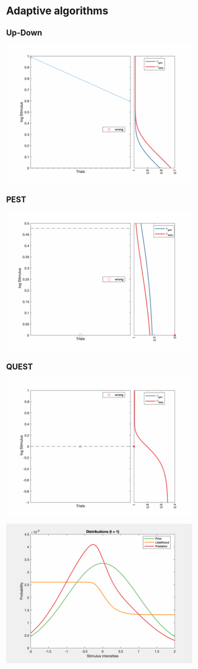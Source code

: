 # Adaptive algorithms 

## Up-Down

![](Adaptive_algorithms/UD_fxns/UpDown.gif)

## PEST 

![](Adaptive_algorithms/PEST_fxns/bestPest.gif)

## QUEST 

![](Adaptive_algorithms/Quest_fxns/Quest.gif)

![](Adaptive_algorithms/Quest_fxns/QuestBayes.gif)
